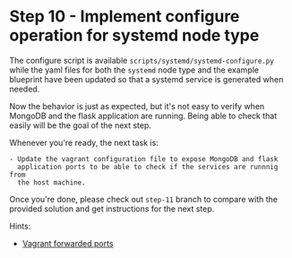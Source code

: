 # Step 10 - Implement configure operation for systemd node type

The configure script is available `scripts/systemd/systemd-configure.py` while
the yaml files for both the `systemd` node type and the example blueprint have
been updated so that a systemd service is generated when needed.

Now the behavior is just as expected, but it's not easy to verify when MongoDB
and the flask application are running. Being able to check that easily will be
the goal of the next step.

Whenever you're ready, the next task is:

    - Update the vagrant configuration file to expose MongoDB and flask
      application ports to be able to check if the services are runnnig from
      the host machine.

Once you're done, please check out `step-11` branch to compare with the provided
solution and get instructions for the next step.

Hints:
- [Vagrant forwarded ports](https://www.vagrantup.com/docs/networking/forwarded_ports.html)
